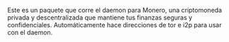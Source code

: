 Este es un paquete que corre el daemon para Monero, una criptomoneda privada y descentralizada que mantiene tus finanzas seguras y confidenciales. Automáticamente hace direcciones de tor e i2p para usar con el daemon.
